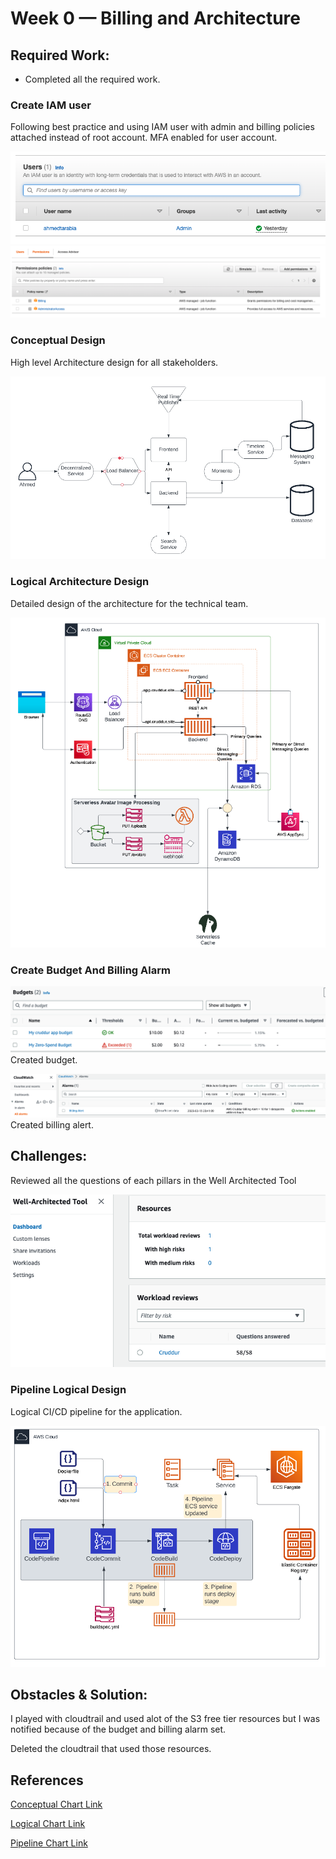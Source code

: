 # Week 0 — Billing and Architecture

## Required Work:

- Completed all the required work.

### Create IAM user

Following best practice and using IAM user with admin and billing policies attached instead of root account. MFA enabled for user account.

![IAM-user](assets/week0-user.png)
![admin-billing](assets/week0-adminbilling.png)

### Conceptual Design

High level Architecture design for all stakeholders.

![conceptual-diagram](assets/week0-conceptual-diagram.png)

### Logical Architecture Design

Detailed design of the architecture for the technical team.

![main-diagram](assets/week0-logical-diagram-main.png)

### Create Budget And Billing Alarm

![budget](assets/budget-aws.png)
Created budget.

![billing-alert](assets/week0-billing-alert.png)
Created billing alert.

## Challenges:

Reviewed all the questions of each pillars in the Well Architected Tool

![well-architected-tool](assets/week0-well-architected.png)

### Pipeline Logical Design

Logical CI/CD pipeline for the application.

![pipeline-diagram](assets/week0-logical-diagram-pipeline.png)

## Obstacles & Solution:

I played with cloudtrail and used alot of the S3 free tier resources but I was notified because of the budget and billing alarm set.

Deleted the cloudtrail that used those resources.

## References

[Conceptual Chart Link](https://lucid.app/lucidchart/7fb2bd0f-3397-450b-bf5f-1485c9719f1b/edit?invitationId=inv_e9951437-35de-45e3-b8f9-b687339f6bf3)

[Logical Chart Link](https://lucid.app/lucidchart/430f3c0f-ac63-49e9-b7b2-77228c9cfa8a/edit?invitationId=inv_fd9737f3-f71e-4720-b93d-f47b412009c8)

[Pipeline Chart Link](https://lucid.app/lucidchart/3ec37146-c2e1-4b94-84fb-e297fde72c6e/edit?invitationId=inv_562150e5-e16d-4250-8e14-9b533078ae27)
